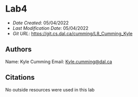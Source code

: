# Lab4

* *Date Created*: 05/04/2022
* *Last Modification Date*: 05/04/2022
* *Git URL*: https://git.cs.dal.ca/cumming/L8_Cumming_Kyle

## Authors

Name: Kyle Cumming
Email: Kyle.cumming@dal.ca

## Citations

No outside resources were used in this lab

